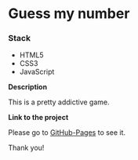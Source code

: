 # Guess my number

### Stack

- HTML5
- CSS3
- JavaScript

**Description**

This is a pretty addictive game.

**Link to the project**

Please go to [GitHub-Pages](https://marybayt.github.io/guessthenumber/) to see it.

Thank you!
